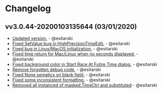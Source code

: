 # Changelog

## vv3.0.44-20200103135644 (03/01/2020)
- [Updated version.](https://github.com/esitarski/CrossMgr/commit/50bf878f66c9c5738f6abf44014a03e10769b78c) - @esitarski
- [Fixed SetValue bug in HighPrecisionTimeEdit.](https://github.com/esitarski/CrossMgr/commit/7c8721ff317e0bb776daed24d5639a3fde3ca623) - @esitarski
- [Fixed bug in Linux/MacOS initialization.](https://github.com/esitarski/CrossMgr/commit/80310a2d481658eca0b0faabe4b74727b915353a) - @esitarski
- [Fixed time return for Mac/Linux when no seconds displayed.](https://github.com/esitarski/CrossMgr/commit/4f551beffdf308501dfefa9fca8cb6b6d99c0bd4) - @esitarski
- [Fixed background color in Start Race At Futire Time dialog.](https://github.com/esitarski/CrossMgr/commit/fabf080ad09a958a2749e0f6da8cabca78c5419b) - @esitarski
- [Remove forgotten debug code.](https://github.com/esitarski/CrossMgr/commit/f187eb6824824b44055c16347a8332d5b4eeb0f1) - @esitarski
- [Fixed None sematics on blank field.](https://github.com/esitarski/CrossMgr/commit/01fc63848aec741fca02e3a62585a15cc9ee92ac) - @esitarski
- [Fixed some inconsistent formatting.](https://github.com/esitarski/CrossMgr/commit/3e3584849220ad807faf40140bae79bb2af4bfc2) - @esitarski
- [Removed all instanced of masked.TimeCtrl and substituted](https://github.com/esitarski/CrossMgr/commit/64dcc4537aefbdd0dc076184d3405a9754a2b640) - @esitarski
